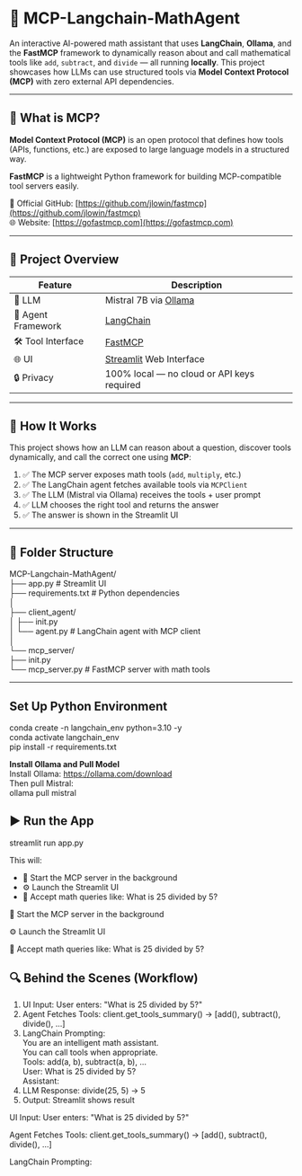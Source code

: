 # 🔢 MCP-Langchain-MathAgent

An interactive AI-powered math assistant that uses **LangChain**, **Ollama**, and the **FastMCP** framework to dynamically reason about and call mathematical tools like `add`, `subtract`, and `divide` — all running **locally**. This project showcases how LLMs can use structured tools via **Model Context Protocol (MCP)** with zero external API dependencies.

---

## 🚀 What is MCP?

**Model Context Protocol (MCP)** is an open protocol that defines how tools (APIs, functions, etc.) are exposed to large language models in a structured way.

**FastMCP** is a lightweight Python framework for building MCP-compatible tool servers easily.

🔗 Official GitHub: [https://github.com/jlowin/fastmcp](https://github.com/jlowin/fastmcp)  
🌐 Website: [https://gofastmcp.com](https://gofastmcp.com)

---

## 📌 Project Overview

| Feature                     | Description                                             |
|---------------------------- |---------------------------------------------------------|
| 🧠 LLM                      | Mistral 7B via [Ollama](https://ollama.com/)            |
| 🔗 Agent Framework          | [LangChain](https://www.langchain.com/)                 |
| 🛠️ Tool Interface           | [FastMCP](https://github.com/jlowin/fastmcp)            |
| 🌐 UI                       | [Streamlit](https://streamlit.io/) Web Interface        |
| 🔒 Privacy                  | 100% local — no cloud or API keys required              |

---

## 🧠 How It Works

This project shows how an LLM can reason about a question, discover tools dynamically, and call the correct one using **MCP**:

1. ✅ The MCP server exposes math tools (`add`, `multiply`, etc.)
2. ✅ The LangChain agent fetches available tools via `MCPClient`
3. ✅ The LLM (Mistral via Ollama) receives the tools + user prompt
4. ✅ LLM chooses the right tool and returns the answer
5. ✅ The answer is shown in the Streamlit UI

---

## 📁 Folder Structure
MCP-Langchain-MathAgent/ <br>
├── app.py # Streamlit UI <br>
├── requirements.txt # Python dependencies <br>
│   <br>
├── client_agent/ <br>
│ ├── init.py <br>
│ └── agent.py # LangChain agent with MCP client <br>
│   <br>
└── mcp_server/ <br>
├── init.py <br>
└── mcp_server.py # FastMCP server with math tools <br>

--- 

## Set Up Python Environment
conda create -n langchain_env python=3.10 -y <br>
conda activate langchain_env <br>
pip install -r requirements.txt <br>

<b>Install Ollama and Pull Model</b> <br>
Install Ollama: https://ollama.com/download <br>
Then pull Mistral: <br>
ollama pull mistral

## ▶️ Run the App
streamlit run app.py

This will:
<ul> 
    <li>🔄 Start the MCP server in the background</li>
    <li>⚙️ Launch the Streamlit UI</li>
    <li>🧠 Accept math queries like: What is 25 divided by 5?</li>
</ul>

🔄 Start the MCP server in the background

⚙️ Launch the Streamlit UI

🧠 Accept math queries like:
What is 25 divided by 5?

## 🔍 Behind the Scenes (Workflow) 
<ol> 
<li> UI Input: User enters: "What is 25 divided by 5?" </li>
<li> Agent Fetches Tools: client.get_tools_summary() → [add(), subtract(), divide(), ...] </li>
<li> LangChain Prompting: <br>
You are an intelligent math assistant.<br>
You can call tools when appropriate.<br>
Tools: add(a, b), subtract(a, b), ...<br>
User: What is 25 divided by 5?<br>
Assistant:<br></li>
<li>LLM Response: divide(25, 5) → 5</li>
<li>Output: Streamlit shows result</li>
</ol>
UI Input: User enters: "What is 25 divided by 5?"

Agent Fetches Tools: client.get_tools_summary() → [add(), subtract(), divide(), ...]

LangChain Prompting:

